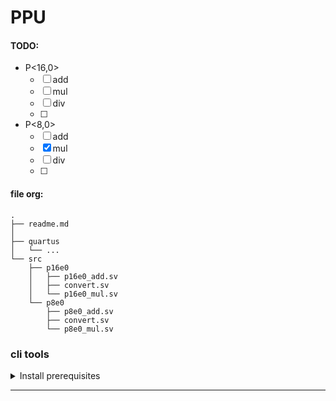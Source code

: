 # PPU

#### TODO:

- P<16,0>
    - [ ] add
    - [ ] mul
    - [ ] div
    - [ ]

- P<8,0>
    - [ ] add
    - [x] mul
    - [ ] div
    - [ ]


#### file org:
```
.
├── readme.md
│
├── quartus
│   └── ...
└── src
    ├── p16e0
    │   ├── p16e0_add.sv
    │   ├── convert.sv
    │   └── p16e0_mul.sv
    └── p8e0
        ├── p8e0_add.sv
        ├── convert.sv
        └── p8e0_mul.sv
```


### cli tools

<details>
<summary>Install prerequisites</summary>


```sh
# use `brew` if macOS, `apt` if ubuntu

apt install gtkwave    # [1] (~5 MB)
apt install iverilog   # [2] (~7 MB) use "brew install icarus-verilog" on macOs
apt install yosys      # [3] optional, (~33 MB)
```


[1] [http://gtkwave.sourceforge.net/](http://gtkwave.sourceforge.net/)<br>
[2] [https://github.com/steveicarus/iverilog](https://github.com/steveicarus/iverilog) <br>
[3] [https://github.com/YosysHQ/yosys](https://github.com/YosysHQ/yosys)

</details>

---
